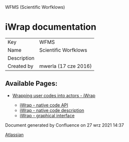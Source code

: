 



WFMS (Scientific Worfklows)








iWrap documentation
===============







|  |  |
| --- | --- |
| Key | WFMS |
| Name | Scientific Worfklows |
| Description |  |
| Created by | mwerla (17 cze 2016) |



  

  



Available Pages:
----------------



* [Wrapping user codes into actors - iWrap](Wrapping-user-codes-into-actors---iWrap_70877391.md)

	+ [iWrap - native code API](iWrap---native-code-API_70877452.md)
	+ [iWrap - native code description](iWrap---native-code-description_70877806.md)
	+ [iWrap - graphical interface](iWrap---graphical-interface_70877876.md)



 


Document generated by Confluence on 27 wrz 2021 14:37


[Atlassian](http://www.atlassian.com/)


 
